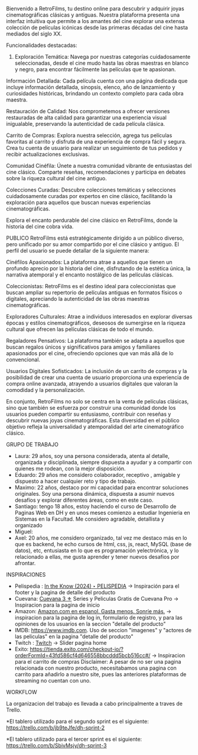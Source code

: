 Bienvenido a RetroFilms, tu destino online para descubrir y adquirir joyas cinematográficas clásicas y antiguas. Nuestra plataforma presenta una interfaz intuitiva que permite a los amantes del cine explorar una extensa colección de películas icónicas desde las primeras décadas del cine hasta mediados del siglo XX.

Funcionalidades destacadas:
1. Exploración Temática: Navega por nuestras categorías cuidadosamente seleccionadas, desde el cine mudo hasta las obras maestras en blanco y negro, para encontrar fácilmente las películas que te apasionan.

Información Detallada: Cada película cuenta con una página dedicada que incluye información detallada, sinopsis, elenco, año de lanzamiento y curiosidades históricas, brindando un contexto completo para cada obra maestra.

Restauración de Calidad: Nos comprometemos a ofrecer versiones restauradas de alta calidad para garantizar una experiencia visual inigualable, preservando la autenticidad de cada película clásica.

Carrito de Compras: Explora nuestra selección, agrega tus películas favoritas al carrito y disfruta de una experiencia de compra fácil y segura. Crea tu cuenta de usuario para realizar un seguimiento de tus pedidos y recibir actualizaciones exclusivas.

Comunidad Cinéfila: Únete a nuestra comunidad vibrante de entusiastas del cine clásico. Comparte reseñas, recomendaciones y participa en debates sobre la riqueza cultural del cine antiguo.

Colecciones Curadas: Descubre colecciones temáticas y selecciones cuidadosamente curadas por expertos en cine clásico, facilitando la exploración para aquellos que buscan nuevas experiencias cinematográficas.

Explora el encanto perdurable del cine clásico en RetroFilms, donde la historia del cine cobra vida.

PUBLICO
RetroFilms está estratégicamente dirigido a un público diverso, pero unificado por su amor compartido por el cine clásico y antiguo. El perfil del usuario se puede detallar de la siguiente manera:

Cinéfilos Apasionados: La plataforma atrae a aquellos que tienen un profundo aprecio por la historia del cine, disfrutando de la estética única, la narrativa atemporal y el encanto nostálgico de las películas clásicas.

Coleccionistas: RetroFilms es el destino ideal para coleccionistas que buscan ampliar su repertorio de películas antiguas en formatos físicos o digitales, apreciando la autenticidad de las obras maestras cinematográficas.

Exploradores Culturales: Atrae a individuos interesados en explorar diversas épocas y estilos cinematográficos, deseosos de sumergirse en la riqueza cultural que ofrecen las películas clásicas de todo el mundo.

Regaladores Pensativos: La plataforma también se adapta a aquellos que buscan regalos únicos y significativos para amigos y familiares apasionados por el cine, ofreciendo opciones que van más allá de lo convencional.

Usuarios Digitales Sofisticados: La inclusión de un carrito de compras y la posibilidad de crear una cuenta de usuario proporciona una experiencia de compra online avanzada, atrayendo a usuarios digitales que valoran la comodidad y la personalización.

En conjunto, RetroFilms no solo se centra en la venta de películas clásicas, sino que también se esfuerza por construir una comunidad donde los usuarios pueden compartir su entusiasmo, contribuir con reseñas y descubrir nuevas joyas cinematográficas. Esta diversidad en el público objetivo refleja la universalidad y atemporalidad del arte cinematográfico clásico.

GRUPO DE TRABAJO

* Laura: 29 años, soy una persona considerada, atenta al detalle, organizada y disciplinada, siempre dispuesta a ayudar y a compartir con quienes me rodean, con la mejor disposición.
* Eduardo: 29 años me considero colaborador, receptivo , amigable y dispuesto a hacer cualquier reto y tipo de trabajo.
* Maximo: 22 años, destaco por mi capacidad para encontrar soluciones originales. Soy una persona dinámica, dispuesta a asumir nuevos desafíos y explorar diferentes áreas, como en este caso.
* Santiago: tengo 18 años, estoy haciendo el curso de Desarrollo de Paginas Web en DH y en unos meses comienzo a estudiar Ingenieria en Sistemas en la Facultad.
Me considero agradable, detallista y organizado
* Miguel:
* Axel: 20 años, me considero organizado, tal vez me destaco más en lo que es backend, he echo cursos de html, css, js, react, MySQL (base de datos), etc, entusiasta en lo que es programación yelectrónica, y lo relacionado a ellas, me gusta aprender y tener nuevos desafios por afrontar.

INSPIRACIONES

* Pelispedia : [In the Know (2024) ‣ PELISPEDIA](https://ww1.pelispedia.asia/) → Inspiración para el footer y la pagina de detalle del producto
* Cuevana: [Cuevana 3 ⚜️](https://w3wv.cuevana.biz/) Series y Peliculas Gratis de Cuevana Pro → Inspiracion para la pagina de inicio
* Amazon: [Amazon.com en espanol. Gasta menos. Sonríe más.](https://www.amazon.com/-/es/ref=nav_logo) → inspiracion para la pagina de log in, formulario de registro, y para las opiniones de los usuarios en la seccion "detalle del producto"
* IMDB: https://www.imdb.com. Uso de seccion "imagenes" y "actores de las peliculas" en la pagina "detalle del producto"
* Twitch : [Twitch](https://www.twitch.tv/) → Slider pagina home
* Exito: https://tienda.exito.com/checkout-io/?orderFormId=43fd586cf4d646558bbcddd5bcb516cc#/ → Inspiracion para el carrito de compras
Disclaimer: A pesar de no ser una pagina relacionada con nuestro producto, necesitabamos una pagina con carrito para añadirlo a nuestro site, pues las anteriores plataformas de streaming no cuentan con uno.

WORKFLOW

La organizacion del trabajo es llevada a cabo principalmente a traves de Trello. 

*El tablero utilizado para el segundo sprint es el siguiente:
https://trello.com/b/jb9teJfe/dh-sprint-2

*El tablero utilizado para el tercer sprint es el siguiente:
https://trello.com/b/SbivMsjy/dh-sprint-3

